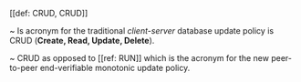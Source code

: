 [[def: CRUD, CRUD]]

~ Is acronym for the traditional _client-server_ database update policy is CRUD (**Create, Read, Update, Delete**). 

~ CRUD as opposed to [[ref: RUN]] which is the acronym for the new peer-to-peer end-verifiable monotonic update policy.
